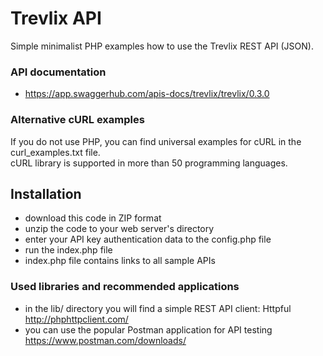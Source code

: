 # Trevlix API
Simple minimalist PHP examples how to use the Trevlix REST API (JSON).

### API documentation
* https://app.swaggerhub.com/apis-docs/trevlix/trevlix/0.3.0

### Alternative cURL examples
If you do not use PHP, you can find universal examples for cURL in the curl_examples.txt file.  
cURL library is supported in more than 50 programming languages.

## Installation

* download this code in ZIP format
* unzip the code to your web server's directory
* enter your API key authentication data to the config.php file
* run the index.php file
* index.php file contains links to all sample APIs

### Used libraries and recommended applications
* in the lib/ directory you will find a simple REST API client: Httpful http://phphttpclient.com/
* you can use the popular Postman application for API testing https://www.postman.com/downloads/
